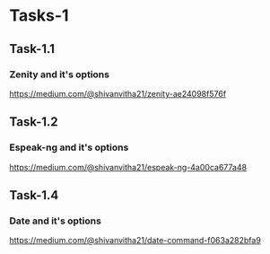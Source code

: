 # Tasks-1

## Task-1.1

### Zenity and it's options
https://medium.com/@shivanvitha21/zenity-ae24098f576f


## Task-1.2

### Espeak-ng and it's options
https://medium.com/@shivanvitha21/espeak-ng-4a00ca677a48


## Task-1.4

### Date and it's options
https://medium.com/@shivanvitha21/date-command-f063a282bfa9
